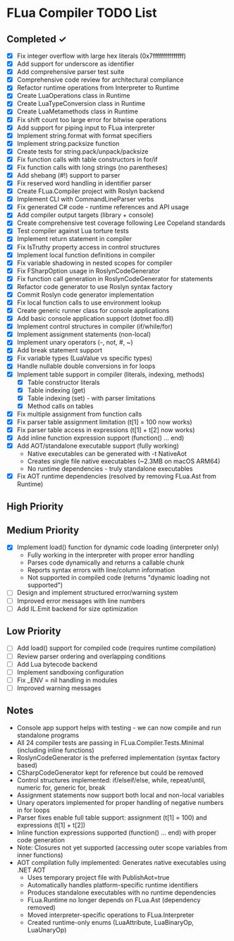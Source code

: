 # FLua Compiler TODO List

## Completed ✓
- [x] Fix integer overflow with large hex literals (0x7fffffffffffffff)
- [x] Add support for underscore as identifier
- [x] Add comprehensive parser test suite
- [x] Comprehensive code review for architectural compliance
- [x] Refactor runtime operations from Interpreter to Runtime
- [x] Create LuaOperations class in Runtime
- [x] Create LuaTypeConversion class in Runtime
- [x] Create LuaMetamethods class in Runtime
- [x] Fix shift count too large error for bitwise operations
- [x] Add support for piping input to FLua interpreter
- [x] Implement string.format with format specifiers
- [x] Implement string.packsize function
- [x] Create tests for string.pack/unpack/packsize
- [x] Fix function calls with table constructors in for/if
- [x] Fix function calls with long strings (no parentheses)
- [x] Add shebang (#!) support to parser
- [x] Fix reserved word handling in identifier parser
- [x] Create FLua.Compiler project with Roslyn backend
- [x] Implement CLI with CommandLineParser verbs
- [x] Fix generated C# code - runtime references and API usage
- [x] Add compiler output targets (library + console)
- [x] Create comprehensive test coverage following Lee Copeland standards
- [x] Test compiler against Lua torture tests
- [x] Implement return statement in compiler
- [x] Fix IsTruthy property access in control structures
- [x] Implement local function definitions in compiler
- [x] Fix variable shadowing in nested scopes for compiler
- [x] Fix FSharpOption usage in RoslynCodeGenerator
- [x] Fix function call generation in RoslynCodeGenerator for statements
- [x] Refactor code generator to use Roslyn syntax factory
- [x] Commit Roslyn code generator implementation
- [x] Fix local function calls to use environment lookup
- [x] Create generic runner class for console applications
- [x] Add basic console application support (dotnet foo.dll)
- [x] Implement control structures in compiler (if/while/for)
- [x] Implement assignment statements (non-local)
- [x] Implement unary operators (-, not, #, ~)
- [x] Add break statement support
- [x] Fix variable types (LuaValue vs specific types)
- [x] Handle nullable double conversions in for loops
- [x] Implement table support in compiler (literals, indexing, methods)
  - [x] Table constructor literals
  - [x] Table indexing (get)
  - [x] Table indexing (set) - with parser limitations
  - [x] Method calls on tables
- [x] Fix multiple assignment from function calls
- [x] Fix parser table assignment limitation (t[1] = 100 now works)
- [x] Fix parser table access in expressions (t[1] + t[2] now works)
- [x] Add inline function expression support (function() ... end)
- [x] Add AOT/standalone executable support (fully working)
  - Native executables can be generated with -t NativeAot
  - Creates single file native executables (~2.3MB on macOS ARM64)
  - No runtime dependencies - truly standalone executables
- [x] Fix AOT runtime dependencies (resolved by removing FLua.Ast from Runtime)

## High Priority

## Medium Priority
- [x] Implement load() function for dynamic code loading (interpreter only)
  - Fully working in the interpreter with proper error handling
  - Parses code dynamically and returns a callable chunk
  - Reports syntax errors with line/column information
  - Not supported in compiled code (returns "dynamic loading not supported")
- [ ] Design and implement structured error/warning system
- [ ] Improved error messages with line numbers
- [ ] Add IL.Emit backend for size optimization

## Low Priority
- [ ] Add load() support for compiled code (requires runtime compilation)
- [ ] Review parser ordering and overlapping conditions
- [ ] Add Lua bytecode backend
- [ ] Implement sandboxing configuration
- [ ] Fix _ENV = nil handling in modules
- [ ] Improved warning messages

## Notes
- Console app support helps with testing - we can now compile and run standalone programs
- All 24 compiler tests are passing in FLua.Compiler.Tests.Minimal (including inline functions)
- RoslynCodeGenerator is the preferred implementation (syntax factory based)
- CSharpCodeGenerator kept for reference but could be removed
- Control structures implemented: if/elseif/else, while, repeat/until, numeric for, generic for, break
- Assignment statements now support both local and non-local variables
- Unary operators implemented for proper handling of negative numbers in for loops
- Parser fixes enable full table support: assignment (t[1] = 100) and expressions (t[1] + t[2])
- Inline function expressions supported (function() ... end) with proper code generation
- Note: Closures not yet supported (accessing outer scope variables from inner functions)
- AOT compilation fully implemented: Generates native executables using .NET AOT
  - Uses temporary project file with PublishAot=true
  - Automatically handles platform-specific runtime identifiers
  - Produces standalone executables with no runtime dependencies
  - FLua.Runtime no longer depends on FLua.Ast (dependency removed)
  - Moved interpreter-specific operations to FLua.Interpreter
  - Created runtime-only enums (LuaAttribute, LuaBinaryOp, LuaUnaryOp)